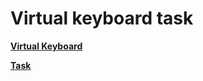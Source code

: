 # Virtual keyboard task

[**Virtual Keyboard**](https://garza0.github.io/codejam-virtual-keyboard/)

[**Task**](https://github.com/rolling-scopes-school/tasks/blob/master/tasks/codejam-virtual-keyboard.md)